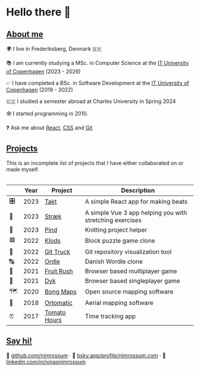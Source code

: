 # Hello there 👋

## [About me](#about-me)

🌍 I live in Frederiksberg, Denmark 🇩🇰

📚 I am currently studying a MSc. in Computer Science at the [IT University of Copenhagen](https://en.itu.dk) (2023 - 2026)

✅ I have completed a BSc. in Software Development at the [IT University of Copenhagen](https://en.itu.dk) (2019 - 2022)

🇨🇿 I studied a semester abroad at Charles University in Spring 2024

🕸️ I started programming in 2010.

❓ Ask me about [React](https://react.dev/), [CSS](https://developer.mozilla.org/en-US/docs/Web/CSS) and [Git](https://git-scm.com/)

## [Projects](#projects)

This is an incomplete list of projects that I have either collaborated on or made myself.
<br/><br/>

| &nbsp; | Year | Project                                                 | Description                                              |
| ------ | ---- | ------------------------------------------------------- | -------------------------------------------------------- |
| 🎛️     | 2023 | [Takt](https://takt.nimrossum.com/)                     | A simple React app for making beats                      |
| 🧍     | 2023 | [Stræk](https://straek.nimrossum.com/)                  | A simple Vue 3 app helping you with stretching exercises |
| 🧶     | 2023 | [Pind](https://pind.nimrossum.com/)                     | Knitting project helper                                  |
| 🟩     | 2022 | [Klods](https://klods.nimrossum.com/)                   | Block puzzle game clone                                  |
| 🚛     | 2022 | [Git Truck](https://git-truck.github.io/git-truck/GitTruckTeaser)    | Git repository visualization tool                        |
| 🔠     | 2022 | [Ordle](https://ordle.nimrossum.com/)                   | Danish Wordle clone                                      |
| 🐒     | 2021 | [Fruit Rush](https://fruit-rush.nimrossum.com/)         | Browser based multiplayer game                           |
| 🦅     | 2021 | [Dyk](https://dyk.nimrossum.com/)                       | Browser based singleplayer game                          |
| 🗺      | 2020 | [Bong Maps](https://github.com/bong-inc/bong-maps)      | Open source mapping software                             |
| 🤖     | 2018 | [Ortomatic](https://apps.dronekompagniet.dk/ortomatic/) | Aerial mapping software                                  |
| ⏰     | 2017 | [Tomato Hours](https://tomato-hours.nimrossum.com/)     | Time tracking app                                        |

## [Say hi!](#say-hi)

🐙 [github.com/nimrossum](https://github.com/nimrossum)  &middot;
🦋 [bsky.app/profile/nimrossum.com](https://bsky.app/profile/nimrossum.com) &middot;
💼 [linkedin.com/in/jonasnimrossum](https://www.linkedin.com/in/jonasnimrossum)
